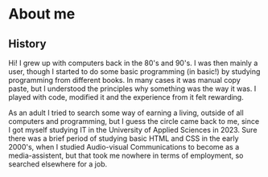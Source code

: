 # About me
## History
Hi! I grew up with computers back in the 80's and 90's. I was then mainly a user, though I started to do some basic programming (in basic!) by studying programming from different books.
In many cases it was manual copy paste, but I understood the principles why something was the way it was. I played with code, modified it and the experience from it felt rewarding.

As an adult I tried to search some way of earning a living, outside of all computers and programming, but I guess the circle came back to me, since I got myself studying IT in the University of Applied Sciences in 2023.
Sure there was a brief period of studying basic HTML and CSS in the early 2000's, when I studied Audio-visual Communications to become as a media-assistent, but that took me nowhere in terms of
employment, so searched elsewhere for a job.
